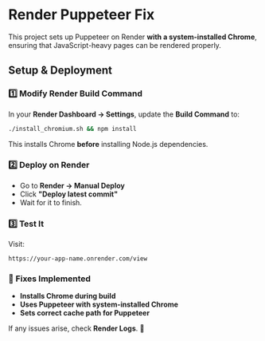 # Render Puppeteer Fix

This project sets up Puppeteer on Render **with a system-installed Chrome**, ensuring that JavaScript-heavy pages can be rendered properly.

## Setup & Deployment

### 1️⃣ Modify Render Build Command
In your **Render Dashboard → Settings**, update the **Build Command** to:

```sh
./install_chromium.sh && npm install
```

This installs Chrome **before** installing Node.js dependencies.

### 2️⃣ Deploy on Render
- Go to **Render → Manual Deploy**  
- Click **"Deploy latest commit"**  
- Wait for it to finish.

### 3️⃣ Test It
Visit:
```
https://your-app-name.onrender.com/view
```

### 🔧 Fixes Implemented
- **Installs Chrome during build**
- **Uses Puppeteer with system-installed Chrome**
- **Sets correct cache path for Puppeteer**

If any issues arise, check **Render Logs**. 🚀

